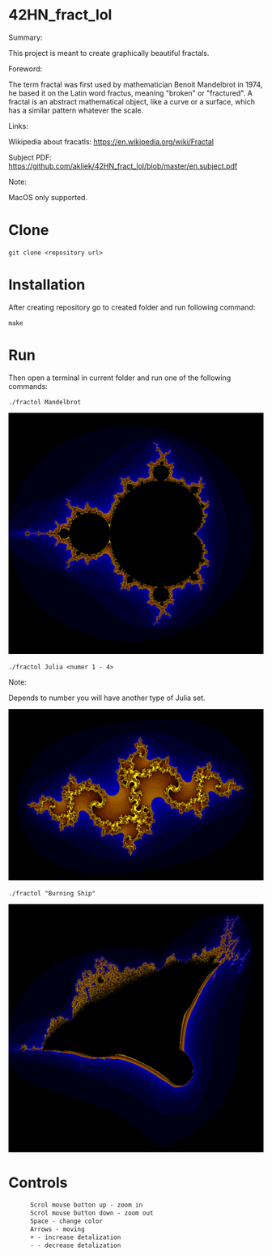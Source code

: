 # 42HN_fract_lol
Summary:

This project is meant to create graphically beautiful fractals.

Foreword:

The term fractal was first used by mathematician Benoit Mandelbrot in 1974, he based it on the Latin word fractus, meaning "broken" or "fractured".
A fractal is an abstract mathematical object, like a curve or a surface, which has a similar pattern whatever the scale.

Links:

Wikipedia about fracatls: https://en.wikipedia.org/wiki/Fractal

Subject PDF: https://github.com/akliek/42HN_fract_lol/blob/master/en.subject.pdf

Note:

MacOS only supported.

# Clone
```
git clone <repository url>
```
# Installation
After creating repository go to created folder and run following command:
```
make
```
# Run
Then open a terminal in current folder and run one of the following commands:
```
./fractol Mandelbrot
```
![alt text](https://github.com/akliek/42HN_fract_lol/blob/master/images/Mandelbrot.png?raw=true)
```
./fractol Julia <numer 1 - 4>
```
Note:

Depends to number you will have another type of Julia set.

![alt text](https://github.com/akliek/42HN_fract_lol/blob/master/images/Julia4.png?raw=true)

```
./fractol "Burning Ship"
```
![alt text](https://github.com/akliek/42HN_fract_lol/blob/master/images/Burning%20Ship.png?raw=true)

# Controls
```
      Scrol mouse button up - zoom in
      Scrol mouse button down - zoom out
      Space - change color
      Arrows - moving
      + - increase detalization
      - - decrease detalization
```
